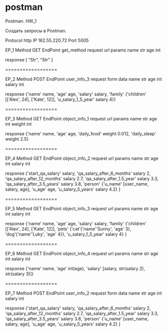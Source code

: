 # postman
Postman.
HW_1

Создать запросы в Postman.

Protocol http
IP 162.55.220.72
Port 5005

EP_1
Method GET
EndPoint get_method
request url params 
 name str
 age int

response 
[
    “Str”,
    “Str”
]

==================

EP_2
Method POST
EndPoint user_info_3
request form data 
 name str
 age int
 salary int

response 
{'name' name,
          'age' age,
          'salary' salary,
          'family' {'children' [['Alex', 24], ['Kate', 12]],
                     'u_salary_1_5_year' salary  4}}


==================

EP_3
Method GET
EndPoint object_info_1
request url params 
 name str
 age int
 weight int

response 
{'name' name,
          'age' age,
          'daily_food' weight  0.012,
          'daily_sleep' weight  2.5}


==================

EP_4
Method GET
EndPoint object_info_2
request url params 
 name str
 age int
 salary int

response 
{'start_qa_salary' salary,
          'qa_salary_after_6_months' salary  2,
          'qa_salary_after_12_months' salary  2.7,
          'qa_salary_after_1.5_year' salary  3.3,
          'qa_salary_after_3.5_years' salary  3.8,
          'person' {'u_name' [user_name, salary, age],
                     'u_age' age,
                     'u_salary_5_years' salary  4.2}
          }


==================

EP_5
Method GET
EndPoint object_info_3
request url params 
 name str
 age int
 salary int

response 
{'name' name,
          'age' age,
          'salary' salary,
          'family' {'children' [['Alex', 24], ['Kate', 12]],
                     'pets' {'cat'{'name''Sunny',
                                     'age' 3},
                              'dog'{'name''Luky',
                                     'age' 4}},
                     'u_salary_1_5_year' salary  4}
          }


==================

EP_6
Method GET
EndPoint object_info_4
request url params 
 name str
 age int
 salary int

response 
{'name' name,
          'age' int(age),
          'salary' [salary, str(salary  2), str(salary  3)]}


==================

EP_7
Method POST
EndPoint user_info_2
request form data 
 name str
 age int
 salary int

response 
{'start_qa_salary' salary,
          'qa_salary_after_6_months' salary  2,
          'qa_salary_after_12_months' salary  2.7,
          'qa_salary_after_1.5_year' salary  3.3,
          'qa_salary_after_3.5_years' salary  3.8,
          'person' {'u_name' [user_name, salary, age],
                     'u_age' age,
                     'u_salary_5_years' salary  4.2}
          }
